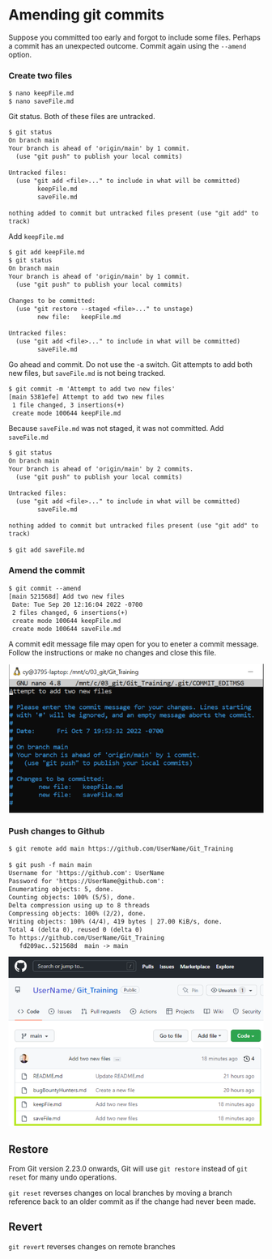 # Amending git commits

Suppose you committed too early and forgot to include some files.  Perhaps a commit has an unexpected outcome.  Commit again using the ` --amend ` option.

### Create two files

```
$ nano keepFile.md
$ nano saveFile.md
```

Git status.  Both of these files are untracked.

```
$ git status
On branch main
Your branch is ahead of 'origin/main' by 1 commit.
  (use "git push" to publish your local commits)
 
Untracked files:
  (use "git add <file>..." to include in what will be committed)
        keepFile.md
        saveFile.md
 
nothing added to commit but untracked files present (use "git add" to track)
```

Add ` keepFile.md `

```
$ git add keepFile.md
$ git status
On branch main
Your branch is ahead of 'origin/main' by 1 commit.
  (use "git push" to publish your local commits)
 
Changes to be committed:
  (use "git restore --staged <file>..." to unstage)
        new file:   keepFile.md
 
Untracked files:
  (use "git add <file>..." to include in what will be committed)
        saveFile.md
```

Go ahead and commit.  Do not use the -a switch.  Git attempts to add both new files, but ` saveFile.md ` is not being tracked.

```
$ git commit -m 'Attempt to add two new files'
[main 5381efe] Attempt to add two new files
 1 file changed, 3 insertions(+)
 create mode 100644 keepFile.md
 ```

Because ` saveFile.md ` was not staged, it was not committed.   Add  ` saveFile.md `

```
$ git status
On branch main
Your branch is ahead of 'origin/main' by 2 commits.
  (use "git push" to publish your local commits)
 
Untracked files:
  (use "git add <file>..." to include in what will be committed)
        saveFile.md
 
nothing added to commit but untracked files present (use "git add" to track)

$ git add saveFile.md

```
  
### Amend the commit

``` 
$ git commit --amend
[main 521568d] Add two new files
 Date: Tue Sep 20 12:16:04 2022 -0700
 2 files changed, 6 insertions(+)
 create mode 100644 keepFile.md
 create mode 100644 saveFile.md
```

A commit edit message file may open for you to eneter a commit message.  Follow the instructions or make no changes and close this file.

![](images/commit_msg.png)


### Push changes to Github

```
$ git remote add main https://github.com/UserName/Git_Training
 
$ git push -f main main
Username for 'https://github.com': UserName
Password for 'https://UserName@github.com':
Enumerating objects: 5, done.
Counting objects: 100% (5/5), done.
Delta compression using up to 8 threads
Compressing objects: 100% (2/2), done.
Writing objects: 100% (4/4), 419 bytes | 27.00 KiB/s, done.
Total 4 (delta 0), reused 0 (delta 0)
To https://github.com/UserName/Git_Training
   fd209ac..521568d  main -> main
```

![Screen capture showing two files addes to repo](images/TwoFiles.png)

## Restore
From Git version 2.23.0 onwards, Git will use ` git restore ` instead of ` git reset ` for many undo operations.

` git reset ` reverses changes on local branches by moving a branch reference back to an older commit as if the change had never been made.

## Revert
` git revert ` reverses changes on remote branches

